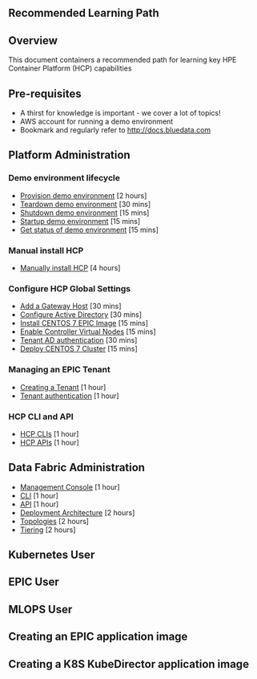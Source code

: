 Recommended Learning Path
---

## Overview

This document containers a recommended path for learning key HPE Container Platform (HCP) capabilities

## Pre-requisites

- A thirst for knowledge is important - we cover a lot of topics!
- AWS account for running a demo environment
- Bookmark and regularly refer to http://docs.bluedata.com

## Platform Administration

### Demo environment lifecycle

- [Provision demo environment](./HCP_Administration/provision_demo_environment.md) [2 hours]
- [Teardown demo environment](./HCP_Administration/teardown_demo_environment.md) [30 mins]
- [Shutdown demo environment](./HCP_Administration/shutdown_demo_environment.md) [15 mins]
- [Startup demo environment](./HCP_Administration/startup_demo_environment.md) [15 mins]
- [Get status of demo environment](./HCP_Administration/shutdown_demo_environment.md) [15 mins]

### Manual install HCP

- [Manually install HCP](./HCP_Administration/manually_install_demo_environment.md) [4 hours]

### Configure HCP Global Settings

- [Add a Gateway Host](./HCP_Administration/add_a_gateway_host.md) [30 mins]
- [Configure Active Directory](./HCP_Administration/configure_active_directory.md) [30 mins]
- [Install CENTOS 7 EPIC Image](./HCP_Administration/install_centos_7_image.md) [15 mins]
- [Enable Controller Virtual Nodes](./HCP_Administration/enabled_controller_virtual_nodes.md) [15 mins]
- [Tenant AD authentication](./HCP_Administration/tenant_ad_authentication.md) [30 mins]
- [Deploy CENTOS 7 Cluster](./HCP_Administration/deploy_centos_7_cluster.md) [15 mins]

### Managing an EPIC Tenant

- [Creating a Tenant](./HCP_Administration/creating_a_tenant.md) [1 hour]
- [Tenant authentication](./HCP_Administration/tenant_authentication.md) [1 hour]

### HCP CLI and API

- [HCP CLIs](./HCP_Administration/hcp_cli.md) [1 hour]
- [HCP APIs](./HCP_Administration/hcp_api.md) [1 hour]

## Data Fabric Administration

- [Management Console](./Data_Fabric_Administration/management_console.md) [1 hour]
- [CLI](./Data_Fabric_Administration/cli.md) [1 hour]
- [API](./Data_Fabric_Administration/cli.md) [1 hour]
- [Deployment Architecture](./Data_Fabric_Administration/deployment_architecture.md) [2 hours]
- [Topologies](./Data_Fabric_Administration/topologies.md) [2 hours]
- [Tiering](./Data_Fabric_Administration/tiering.md) [2 hours]

## Kubernetes User

## EPIC User

## MLOPS User

## Creating an EPIC application image

## Creating a K8S KubeDirector application image
